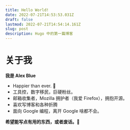 ```yaml
---
title: Hello World!
date: 2022-07-21T14:53:53.031Z
draft: false
lastmod: 2022-07-21T14:54:14.161Z
slug: post
description: Hugo 中的第一篇博客
---
```


# 关于我
**我是 Alex Blue**
- Happier than ever. 💙 
- 工具控，数字移民，巨硬粉丝。 
- 邮箱收集者，Mozilla 拥护者（我爱 Firefox），拥抱开源。
- 喜欢写博客和各种折腾
- 面向 Google 编程，离开 Google 啥都不会。 

**希望能写点有用的东西，或者废话。🍋**